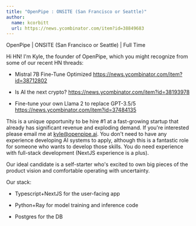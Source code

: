 ```yaml
---
title: "OpenPipe : ONSITE (San Francisco or Seattle)"
author:
  name: kcorbitt
  url: https://news.ycombinator.com/item?id=38849683
---
```

OpenPipe | ONSITE (San Francisco or Seattle) | Full Time

Hi HN! I&#x27;m Kyle, the founder of OpenPipe, which you might recognize from some of our recent HN threads:

- Mistral 7B Fine-Tune Optimized <a href="https:&#x2F;&#x2F;news.ycombinator.com&#x2F;item?id=38712802">https:&#x2F;&#x2F;news.ycombinator.com&#x2F;item?id=38712802</a>

- Is AI the next crypto? <a href="https:&#x2F;&#x2F;news.ycombinator.com&#x2F;item?id=38193978">https:&#x2F;&#x2F;news.ycombinator.com&#x2F;item?id=38193978</a>

- Fine-tune your own Llama 2 to replace GPT-3.5&#x2F;5 <a href="https:&#x2F;&#x2F;news.ycombinator.com&#x2F;item?id=37484135">https:&#x2F;&#x2F;news.ycombinator.com&#x2F;item?id=37484135</a>

This is a unique opportunity to be hire #1 at a fast-growing startup that already has significant revenue and exploding demand. If you&#x27;re interested please email me at kyle@openpipe.ai. You don&#x27;t need to have any experience developing AI systems to apply, although this is a fantastic role for someone who wants to develop those skills. You do need experience with full-stack development (NextJS experience is a plus).

Our ideal candidate is a self-starter who&#x27;s excited to own big pieces of the product vision and comfortable operating with uncertainty.

Our stack:

- Typescript+NextJS for the user-facing app

- Python+Ray for model training and inference code

- Postgres for the DB
